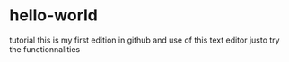 # hello-world
tutorial
this is my first edition in github
and use of this text editor
justo try the functionnalities

